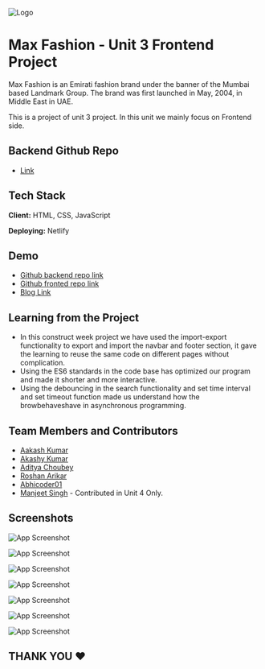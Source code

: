 
![Logo](https://upload.wikimedia.org/wikipedia/commons/b/b0/Logo_of_Max_Fashion_and_Accessories%2C_March_2018.png)


# Max Fashion - Unit 3 Frontend Project

Max Fashion is an Emirati fashion brand under the banner of the Mumbai based Landmark Group. The brand was first launched in May, 2004, in Middle East in UAE.

This is a project of unit 3 project. In this unit we mainly focus on Frontend side.

## Backend Github Repo
- [Link](https://github.com/Aakashvani/MaxFashion-Backend)



## Tech Stack

**Client:** HTML, CSS, JavaScript

**Deploying:** Netlify


## Demo

- [Github backend repo link](https://github.com/Aakashvani/MaxFashion-Backend)
- [Github fronted repo link](https://github.com/Aakashvani/MaxFashion-Clone)
- [Blog Link](https://medium.com/@adityachoubey07/journey-of-constructing-clone-of-max-fashion-40b2e5da8a00)

## Learning from the Project

- In this construct week project we have used the import-export functionality to export and import the navbar and footer section, it gave the learning to reuse the same code on different pages without complication.
- Using the ES6 standards in the code base has optimized our program and made it shorter and more interactive.
-  Using the debouncing in the search functionality and set time interval and set timeout function made us understand how the browbehaveshave in asynchronous programming.

## Team Members and Contributors

- [Aakash Kumar](https://github.com/Aakashvani)
- [Akashy Kumar](https://github.com/Akshay-Singh-Rajput)
- [Aditya Choubey](https://github.com/Aadi0706)
- [Roshan Arikar ](https://github.com/roshanarikar)
- [Abhicoder01](https://github.com/Abhicoder01)
- [Manjeet Singh](https://github.com/manjeetsingh100001) - Contributed in Unit 4 Only.


## Screenshots

![App Screenshot](https://miro.medium.com/max/875/1*LTm-Ha6lsTniIssUp5D_bw.jpeg)

![App Screenshot](https://miro.medium.com/max/875/1*U_k80_sgJ--Zv2xv2VW2pg.jpeg)

![App Screenshot](https://miro.medium.com/max/875/1*QsOY9MBUsm9ARyK3Awa5dA.jpeg)

![App Screenshot](https://miro.medium.com/max/875/1*_8J9mleFki5qRRGqALIK6g.jpeg)

![App Screenshot](https://miro.medium.com/max/875/1*wmErVhSG1xEgkJhCv2y5QA.jpeg)

![App Screenshot](https://miro.medium.com/max/875/1*FDYs-iHIba3H30BFwiMxLA.jpeg)

![App Screenshot](https://miro.medium.com/max/875/1*iCMP38tQ_EecUwUgn6NcKw.jpeg)

<!-- <p  align="center">
<img src="https://media2.giphy.com/media/TIj8cbzWYKnE9ul3ab/giphy.gif?cid=6c09b952stgqitmn39ra2az6pq841bepkae3skwqqj8qx7nw&rid=giphy.gif&ct=s" width="90%" height="5%"> 
 </p> -->

<!-- <img src="https://media3.giphy.com/media/vmGjjH1XOjViEfbBfZ/giphy.gif"  align="center" width="35"> -->

## THANK YOU ❤️
